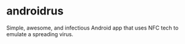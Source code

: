 androidrus
==========

Simple, awesome, and infectious Android app that uses NFC tech to emulate a spreading virus.
